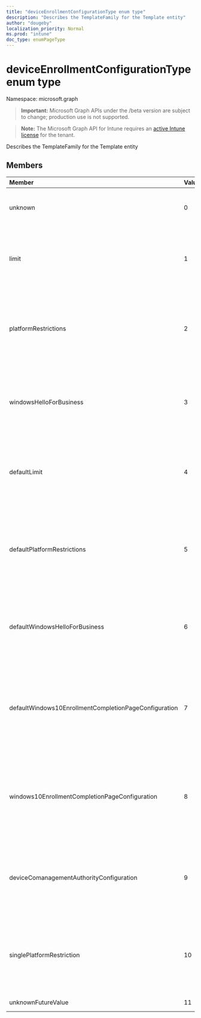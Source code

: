 ```yaml
---
title: "deviceEnrollmentConfigurationType enum type"
description: "Describes the TemplateFamily for the Template entity"
author: "dougeby"
localization_priority: Normal
ms.prod: "intune"
doc_type: enumPageType
---
```


# deviceEnrollmentConfigurationType enum type

Namespace: microsoft.graph

> **Important:** Microsoft Graph APIs under the /beta version are subject to change; production use is not supported.

> **Note:** The Microsoft Graph API for Intune requires an [active Intune license](https://go.microsoft.com/fwlink/?linkid=839381) for the tenant.

Describes the TemplateFamily for the Template entity

## Members
|Member|Value|Description|
|:---|:---|:---|
|unknown|0|Default. Set to unknown if the configuration type cannot be determined.|
|limit|1|Indicates that configuration is of type limit which refers to number of devices a user is allowed to enroll.|
|platformRestrictions|2|Indicates that configuration is of type platform restriction which refers to types of devices a user is allowed to enroll.|
|windowsHelloForBusiness|3|Indicates that configuration is of type Windows Hello which refers to authentication method devices would use.|
|defaultLimit|4|Indicates that configuration is of type default limit which refers to types of devices a user is allowed to enroll by default.|
|defaultPlatformRestrictions|5|Indicates that configuration is of type default platform restriction which refers to types of devices a user is allowed to enroll by default.|
|defaultWindowsHelloForBusiness|6|Indicates that configuration is of type default Windows Hello which refers to authentication method devices would use by default.|
|defaultWindows10EnrollmentCompletionPageConfiguration|7|Indicates that configuration is of type default Enrollment status page which refers to startup page displayed during OOBE in Autopilot devices by default.|
|windows10EnrollmentCompletionPageConfiguration|8|Indicates that configuration is of type Enrollment status page which refers to startup page displayed during OOBE in Autopilot devices.|
|deviceComanagementAuthorityConfiguration|9|Indicates that configuration is of type Comanagement Authority which refers to policies applied to Co-Managed devices.|
|singlePlatformRestriction|10|Indicates that configuration is of type single platform restriction which refers to types of devices a user is allowed to enroll.|
|unknownFutureValue|11|Unknown future value|




